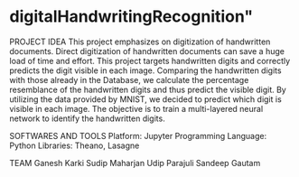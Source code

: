 # digitalHandwritingRecognition" 

PROJECT IDEA
This project emphasizes on digitization of handwritten documents. Direct digitization of
handwritten documents can save a huge load of time and effort.
This project targets handwritten digits and correctly predicts the digit visible in each image.
Comparing the handwritten digits with those already in the Database, we calculate the percentage
resemblance of the handwritten digits and thus predict the visible digit. By utilizing the data
provided by MNIST, we decided to predict which digit is visible in each image.
The objective is to train a multi-layered neural network to identify the handwritten digits.


SOFTWARES AND TOOLS
Platform: Jupyter
Programming Language: Python
Libraries: Theano, Lasagne

TEAM
Ganesh Karki
Sudip Maharjan
Udip Parajuli
Sandeep Gautam
